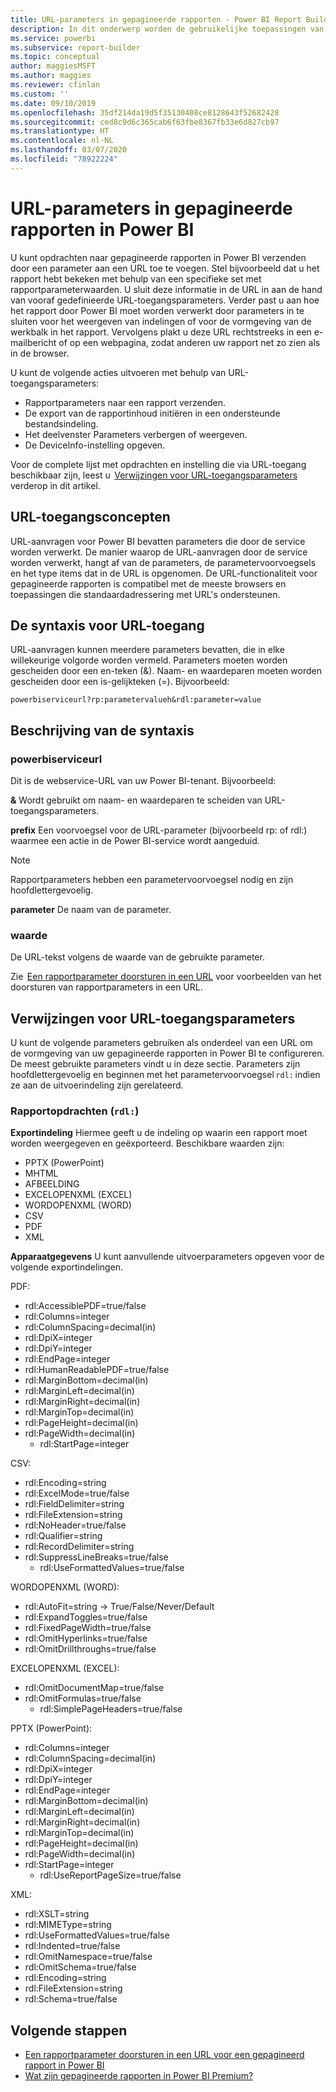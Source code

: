 ```yaml
---
title: URL-parameters in gepagineerde rapporten - Power BI Report Builder
description: In dit onderwerp worden de gebruikelijke toepassingen van rapportparameters van Power BI Report Builder, de eigenschappen die u kunt instellen, en nog veel meer beschreven.
ms.service: powerbi
ms.subservice: report-builder
ms.topic: conceptual
author: maggiesMSFT
ms.author: maggies
ms.reviewer: cfinlan
ms.custom: ''
ms.date: 09/10/2019
ms.openlocfilehash: 35df214da19d5f35130408ce8128643f52682428
ms.sourcegitcommit: ced8c9d6c365cab6f63fbe8367fb33e6d827cb97
ms.translationtype: HT
ms.contentlocale: nl-NL
ms.lasthandoff: 03/07/2020
ms.locfileid: "78922224"
---
```

# <a name="url-parameters-in-paginated-reports-in-power-bi"></a>URL-parameters in gepagineerde rapporten in Power BI

U kunt opdrachten naar gepagineerde rapporten in Power BI verzenden door een parameter aan een URL toe te voegen. Stel bijvoorbeeld dat u het rapport hebt bekeken met behulp van een specifieke set met rapportparameterwaarden. U sluit deze informatie in de URL in aan de hand van vooraf gedefinieerde URL-toegangsparameters. Verder past u aan hoe het rapport door Power BI moet worden verwerkt door parameters in te sluiten voor het weergeven van indelingen of voor de vormgeving van de werkbalk in het rapport. Vervolgens plakt u deze URL rechtstreeks in een e-mailbericht of op een webpagina, zodat anderen uw rapport net zo zien als in de browser. 

U kunt de volgende acties uitvoeren met behulp van URL-toegangsparameters: 

- Rapportparameters naar een rapport verzenden. 
- De export van de rapportinhoud initiëren in een ondersteunde bestandsindeling. 
- Het deelvenster Parameters verbergen of weergeven. 
- De DeviceInfo-instelling opgeven. 

Voor de complete lijst met opdrachten en instelling die via URL-toegang beschikbaar zijn, leest u  [Verwijzingen voor URL-toegangsparameters](#url-access-parameter-reference) verderop in dit artikel. 

## <a name="url-access-concepts"></a>URL-toegangsconcepten 

URL-aanvragen voor Power BI bevatten parameters die door de service worden verwerkt. De manier waarop de URL-aanvragen door de service worden verwerkt, hangt af van de parameters, de parametervoorvoegsels en het type items dat in de URL is opgenomen. De URL-functionaliteit voor gepagineerde rapporten is compatibel met de meeste browsers en toepassingen die standaardadressering met URL's ondersteunen. 

## <a name="url-access-syntax"></a>De syntaxis voor URL-toegang 

URL-aanvragen kunnen meerdere parameters bevatten, die in elke willekeurige volgorde worden vermeld. Parameters moeten worden gescheiden door een en-teken (&). Naam- en waardeparen moeten worden gescheiden door een is-gelijkteken (=). Bijvoorbeeld:

```
powerbiserviceurl?rp:parametervalueh&rdl:parameter=value  
```

## <a name="syntax-description"></a>Beschrijving van de syntaxis 

### <a name="powerbiserviceurl"></a>powerbiserviceurl 

Dit is de webservice-URL van uw Power BI-tenant. Bijvoorbeeld: 

**&** Wordt gebruikt om naam- en waardeparen te scheiden van URL-toegangsparameters.

**prefix** Een voorvoegsel voor de URL-parameter (bijvoorbeeld rp: of rdl:) waarmee een actie in de Power BI-service wordt aangeduid. 

> [!NOTE]
> Rapportparameters hebben een parametervoorvoegsel nodig en zijn hoofdlettergevoelig. 

**parameter** De naam van de parameter. 

### <a name="value"></a>waarde 

De URL-tekst volgens de waarde van de gebruikte parameter. 

Zie  [Een rapportparameter doorsturen in een URL](report-builder-url-pass-parameters.md) voor voorbeelden van het doorsturen van rapportparameters in een URL.

## <a name="url-access-parameter-reference"></a>Verwijzingen voor URL-toegangsparameters

U kunt de volgende parameters gebruiken als onderdeel van een URL om de vormgeving van uw gepagineerde rapporten in Power BI te configureren. De meest gebruikte parameters vindt u in deze sectie. Parameters zijn hoofdlettergevoelig en beginnen met het parametervoorvoegsel `rdl:` indien ze aan de uitvoerindeling zijn gerelateerd.  

### <a name="report-commands-rdl"></a>Rapportopdrachten (`rdl:`) 

**Exportindeling** Hiermee geeft u de indeling op waarin een rapport moet worden weergegeven en geëxporteerd. Beschikbare waarden zijn:
 
- PPTX (PowerPoint)
- MHTML 
- AFBEELDING 
- EXCELOPENXML (EXCEL) 
- WORDOPENXML (WORD) 
- CSV 
- PDF 
- XML 

**Apparaatgegevens** U kunt aanvullende uitvoerparameters opgeven voor de volgende exportindelingen. 

PDF:

- rdl:AccessiblePDF=true/false
- rdl:Columns=integer
- rdl:ColumnSpacing=decimal(in)
- rdl:DpiX=integer
- rdl:DpiY=integer
- rdl:EndPage=integer
- rdl:HumanReadablePDF=true/false
- rdl:MarginBottom=decimal(in)
- rdl:MarginLeft=decimal(in)
- rdl:MarginRight=decimal(in)
- rdl:MarginTop=decimal(in)
- rdl:PageHeight=decimal(in)
- rdl:PageWidth=decimal(in)
    - rdl:StartPage=integer
    
CSV:

- rdl:Encoding=string
- rdl:ExcelMode=true/false
- rdl:FieldDelimiter=string
- rdl:FileExtension=string
- rdl:NoHeader=true/false
- rdl:Qualifier=string
- rdl:RecordDelimiter=string
- rdl:SuppressLineBreaks=true/false
    - rdl:UseFormattedValues=true/false
    
WORDOPENXML (WORD):

- rdl:AutoFit=string -> True/False/Never/Default
- rdl:ExpandToggles=true/false
- rdl:FixedPageWidth=true/false
- rdl:OmitHyperlinks=true/false
- rdl:OmitDrillthroughs=true/false

EXCELOPENXML (EXCEL):

- rdl:OmitDocumentMap=true/false
- rdl:OmitFormulas=true/false
    - rdl:SimplePageHeaders=true/false
    
PPTX (PowerPoint):
 
- rdl:Columns=integer
- rdl:ColumnSpacing=decimal(in)
- rdl:DpiX=integer
- rdl:DpiY=integer
- rdl:EndPage=integer
- rdl:MarginBottom=decimal(in)
- rdl:MarginLeft=decimal(in)
- rdl:MarginRight=decimal(in)
- rdl:MarginTop=decimal(in)
- rdl:PageHeight=decimal(in)
- rdl:PageWidth=decimal(in)
- rdl:StartPage=integer
    - rdl:UseReportPageSize=true/false

XML:

- rdl:XSLT=string
- rdl:MIMEType=string
- rdl:UseFormattedValues=true/false
- rdl:Indented=true/false
- rdl:OmitNamespace=true/false
- rdl:OmitSchema=true/false
- rdl:Encoding=string
- rdl:FileExtension=string
- rdl:Schema=true/false

## <a name="next-steps"></a>Volgende stappen

- [Een rapportparameter doorsturen in een URL voor een gepagineerd rapport in Power BI](report-builder-url-pass-parameters.md)
- [Wat zijn gepagineerde rapporten in Power BI Premium?](paginated-reports-report-builder-power-bi.md)
